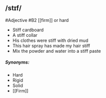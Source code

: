 ## /stɪf/  
#Adjective
#B2
[[firm]] or hard 

- Stiff cardboard
- A stiff collar
- His clothes were stiff with dried mud
- This hair spray has made my hair stiff
- Mix the powder and water into a stiff paste

##### Synonyms:
- Hard
- Rigid
- Solid
- [[Firm]]